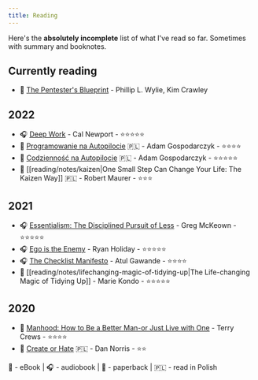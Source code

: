 ```yaml
---
title: Reading
---
```

Here's the **absolutely incomplete** list of what I've read so far. Sometimes with summary and booknotes.

## Currently reading 
- 📱 [The Pentester's Blueprint](https://www.amazon.com/Pentester-BluePrint-Your-Guide-Being/dp/1119684307) - Phillip L. Wylie, Kim Crawley

## 2022
- 🎧 [Deep Work](https://www.amazon.com/Deep-Work-Focused-Success-Distracted/dp/1455586692) - Cal Newport - ⭐️⭐️⭐️⭐️⭐️
- 📱 [Programowanie na Autopilocie](https://pna.zautomatyzowani.pl/) 🇵🇱 - Adam Gospodarczyk - ⭐️⭐️⭐️⭐️
- 📱 [Codzienność na Autopilocie](https://codziennosc.zautomatyzowani.pl/) 🇵🇱 - Adam Gospodarczyk - ⭐️⭐️⭐️⭐️⭐️
- 📱 [[reading/notes/kaizen|One Small Step Can Change Your Life: The Kaizen Way]] 🇵🇱 - Robert Maurer - ⭐️⭐️⭐️

## 2021

- 🎧 [Essentialism: The Disciplined Pursuit of Less](https://www.amazon.com/Essentialism-Disciplined-Pursuit-Greg-McKeown/dp/0804137382) - Greg McKeown - ⭐️⭐️⭐️⭐️⭐️
- 🎧 [Ego is the Enemy](http://egoistheenemy.com) - Ryan Holiday - ⭐️⭐️⭐️⭐️⭐️
- 🎧 [The Checklist Manifesto](https://www.amazon.com/The-Checklist-Manifesto-audiobook/dp/B0031Q9ZWY) - Atul Gawande - ⭐️⭐️⭐️⭐️
- 📱 [[reading/notes/lifechanging-magic-of-tidying-up|The Life-changing Magic of Tidying Up]] - Marie Kondo - ⭐️⭐️⭐️⭐️⭐️

## 2020

- 📱 [Manhood: How to Be a Better Man-or Just Live with One](https://www.amazon.com/Manhood-Better-Man-Just-Live-ebook/dp/B00H6JHR5E) - Terry Crews - ⭐️⭐️⭐️⭐️
- 📕 [Create or Hate](https://www.amazon.com/Create-Hate-Successful-People-Things/dp/0995404445/) 🇵🇱 - Dan Norris - ⭐️⭐️

📱 - eBook | 🎧 - audiobook | 📕 - paperback | 🇵🇱 - read in Polish
